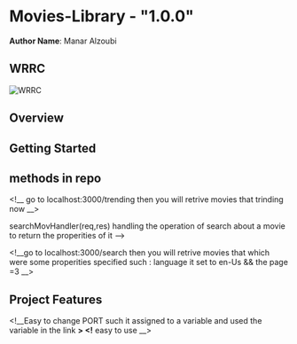 # Movies-Library - "1.0.0"

**Author Name**: Manar Alzoubi

## WRRC
![WRRC](![IMG_20220130_194959_830](https://user-images.githubusercontent.com/97833415/151711373-c5ab15c5-5894-42ce-a29e-b7bf057a5c1f.jpg)
)

## Overview

## Getting Started
<!-- 1- git clone of the repo-->
<!-- 2- run command ( npm init -y )-->
<!-- 3- npm i express cors -->
<!-- 4- 'use strict' -->
<!-- 5- create JS file and a new branch -->
<!-- 6- use the packages  -->
<!-- 7- creating a server-->
<!-- 8- run the server  by listen function-->

<!-- in order to complete work with server :  -->

<!-- create functions by gethandle and ' / '-->
<!-- create a constructor to read data files -->
<!-- run the server by command (npm start )  and stop it using (^C )-->
<!-- create a constructor-->


<!--use An APIKEY for data and used to retrive data about movies  -->
<!-- handle homepage is created to represent homepage as seeing properities of movies -->
<!-- handle search  is created to represent homepage as seeing properities of movies but with specific number of results uses some quires -->
<!-- I created a database called environment and made a connection to the server . -->

<!-- I created a function to add movie to my favorites  . -->
<!-- I created a function to retrive movies which I added in the favourite page  . -->
<!-- I tested the connection and the adding of movies into the database  . -->



## methods in repo 
<!-- trendsHandler(req,res)> to handel the trending movies and return some properities of the movie-->
<!__ go to localhost:3000/trending then you will retrive movies that trinding now __>

<!--> searchMovHandler(req,res)  handling the operation of search about a movie to return the properities of it -->
<!__go to localhost:3000/search then you will retrive movies that which were some properities specified such : language it set to en-Us && the page =3 __>

<!-- addFavMovie(req,res)> to add  movie to the table in the databasee -->
<!--function myFavMovies(req, res) to get from database the movie that I add to favourite databasee -->

## Project Features
<!-- What are the features included in you app -->
 <!__Easy to change PORT such it assigned to a variable and used the variable in the link __>
 <!__ easy to use __>
 
